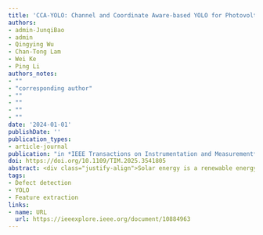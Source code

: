 ```yaml
---
title: 'CCA-YOLO: Channel and Coordinate Aware-based YOLO for Photovoltaic Cell Defect Detection in Electroluminescence Images'
authors: 
- admin-JunqiBao
- admin
- Qingying Wu
- Chan-Tong Lam
- Wei Ke
- Ping Li
authors_notes:
- ""
- "corresponding author"
- ""
- ""
- ""
- ""
date: '2024-01-01'
publishDate: ''
publication_types:
- article-journal
publication: "in *IEEE Transactions on Instrumentation and Measurement*  [SCI, JCR Q1]"
doi: https://doi.org/10.1109/TIM.2025.3541805
abstract: <div class="justify-align">Solar energy is a renewable energy used for urban power generation, contributing to sustainable cities. In solar energy generation, it is important to inspect the health of photovoltaic cells for safety and power transformation efficiency. Defects in photovoltaic cells are usually irregular with different scales, challenging automated defect detection for photovoltaic cells. Therefore, this paper presents a Channel and Coordinate Aware-based YOLO (CCA-YOLO) for efficient photovoltaic cell defect detection. Specifically, to provide accurate backbone features from the complex background defect images, the Residual Coordinate Convolution-based ECA (RCC-ECA) enhances the backbone feature representation by learning from channel and coordinate information. To learn the intraclass/interclass variations and interclass similarity and convey coordinate information among different scales, the Multi-scale Defect Localization Module (MDFLM) incorporates a larger backbone feature to improve the robustness to multi-scale defects. The RCC-Up/Down optimizes the sampled features to minimize the inaccurate representation of the features caused by the sampling process. In addition, RCC-Up/Down conveys the coordinate information during the up/down sampling process to maintain coordinate awareness, which allows the network to learn from the coordinate information efficiently. Furthermore, the Residual Feature Fusion with Coordinate Convolution-based CBAM (RFC-CBAM) is introduced to maintain the channel and coordinate awareness for efficient learning from fused features. The proposed CCA-YOLO outperforms state-of-the-art methods in PVEL-AD on Precision (71.71%), Recall (76.91%), F1-Scores (74.19%), mAP<sub>50</sub> (98.57%), AP<sub>S</sub> (26.80%), AP<sub>M</sub> (64.78%), and AP<sub>L</sub> (74.93%).</div>
tags:
- Defect detection
- YOLO
- Feature extraction
links:
- name: URL
  url: https://ieeexplore.ieee.org/document/10884963
---
```


